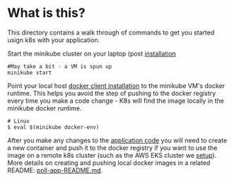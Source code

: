 
# What is this?
This directory contains a walk through of commands to get you started usign  k8s with your application.


Start the minikube cluster on your laptop (post [installation](https://kubernetes.io/docs/tasks/tools/install-minikube/)
```
#May take a bit - a VM is spun up
minikube start
```

Point your local host [docker client installation](https://docs.docker.com/install/) to the minikube VM's docker runtime. This helps you avoid the step of pushing to the docker registry every time you make a code change - K8s will find the image locally in the minikube docker runtime.
```
# Linux
$ eval $(minikube docker-env)
``` 

After you make any changes to the [application code](django-poll-project) you will need to create a new container and push it to the docker registry if you want to use the image on a remote k8s cluster (such as the AWS EKS cluster we [setup](aws-k8s-pgdb-with-terraform/aws-kubernetes/aws-k8s-README.md)). More details on creating and pushing local docker images in a related README: [poll-app-README.md](django-poll-project/poll-app-README.md).



